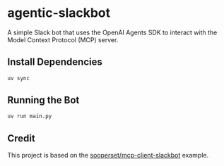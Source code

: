 # agentic-slackbot
A simple Slack bot that uses the OpenAI Agents SDK to interact with the Model Context Protocol (MCP) server.

## Install Dependencies

```bash
uv sync
```


## Running the Bot

```bash
uv run main.py
``````

## Credit

This project is based on the [sooperset/mcp-client-slackbot](https://github.com/sooperset/mcp-client-slackbot) example.
